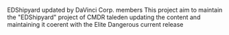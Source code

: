 EDShipyard updated by DaVinci Corp. members
This project aim to maintain the "EDShipyard" project of CMDR taleden updating the content and maintaining it coerent with the Elite Dangerous current release
